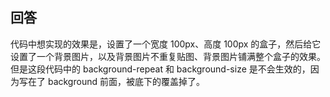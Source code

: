 ## 回答

代码中想实现的效果是，设置了一个宽度 100px、高度 100px 的盒子，然后给它设置了一个背景图片，以及背景图片不重复贴图、背景图片铺满整个盒子的效果。但是这段代码中的 background-repeat 和 background-size 是不会生效的，因为写在了 background 前面，被底下的覆盖掉了。
